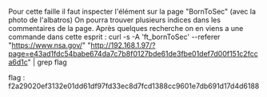 Pour cette faille il faut inspecter l'élément sur la page "BornToSec" (avec la photo de l'albatros)
On pourra trouver plusieurs indices dans les commentaires de la page.
Après quelques recherche on en viens a une commande dans cette esprit :
curl -s -A 'ft_bornToSec' --referer "https://www.nsa.gov/" "http://192.168.1.97/?page=e43ad1fdc54babe674da7c7b8f0127bde61de3fbe01def7d00f151c2fcca6d1c" | grep flag



flag : f2a29020ef3132e01dd61df97fd33ec8d7fcd1388cc9601e7db691d17d4d6188